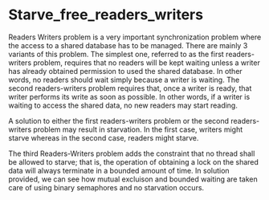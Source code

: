 # Starve_free_readers_writers

Readers Writers problem is a very important synchronization problem where the access to a shared database has to be managed. There are mainly 3 variants of this problem.
The simplest one, referred to as the first readers-writers problem, requires that no readers will be kept waiting unless 
a writer has already obtained permission to used the shared database. In other words, no readers should wait simply because a writer is waiting. The second readers-writers
problem requires that, once a writer is ready, that writer performs its write as soon as possible. In other words, if a writer is waiting to access the shared data, no new 
readers may start reading.

A solution to either the first readers-writers problem or the second readers-writers problem may result in starvation. 
In the first case, writers might starve whereas in the second case, readers might starve.

The third Readers-Writers problem adds the constraint that no thread shall be allowed to starve; that is, the operation of obtaining a lock on the shared data 
will always terminate in a bounded amount of time. In solution provided, we can see how mutual excluison and bounded waiting are taken care of using binary semaphores
and no starvation occurs.


